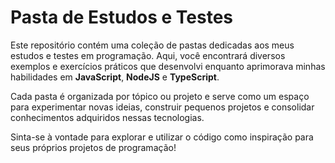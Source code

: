 # Pasta de Estudos e Testes

Este repositório contém uma coleção de pastas dedicadas aos meus estudos e testes em programação. Aqui, você encontrará diversos exemplos e exercícios práticos que desenvolvi enquanto aprimorava minhas habilidades em **JavaScript**, **NodeJS** e **TypeScript**.

Cada pasta é organizada por tópico ou projeto e serve como um espaço para experimentar novas ideias, construir pequenos projetos e consolidar conhecimentos adquiridos nessas tecnologias.

Sinta-se à vontade para explorar e utilizar o código como inspiração para seus próprios projetos de programação!
